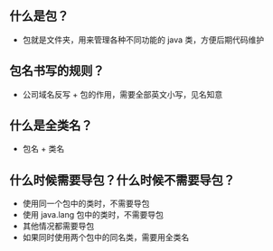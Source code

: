 ## 什么是包？
* 包就是文件夹，用来管理各种不同功能的 java 类，方便后期代码维护

## 包名书写的规则？
* 公司域名反写 + 包的作用，需要全部英文小写，见名知意

## 什么是全类名？
* 包名 + 类名

## 什么时候需要导包？什么时候不需要导包？
* 使用同一个包中的类时，不需要导包
* 使用 java.lang 包中的类时，不需要导包
* 其他情况都需要导包
* 如果同时使用两个包中的同名类，需要用全类名
